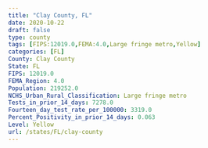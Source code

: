 ```yaml
---
title: "Clay County, FL"
date: 2020-10-22
draft: false
type: county
tags: [FIPS:12019.0,FEMA:4.0,Large fringe metro,Yellow]
categories: [FL]
County: Clay County
State: FL
FIPS: 12019.0
FEMA_Region: 4.0
Population: 219252.0
NCHS_Urban_Rural_Classification: Large fringe metro
Tests_in_prior_14_days: 7278.0
Fourteen_day_test_rate_per_100000: 3319.0
Percent_Positivity_in_prior_14_days: 0.063
Level: Yellow
url: /states/FL/clay-county
---
```



